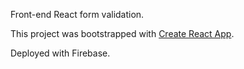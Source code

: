 Front-end React form validation.

This project was bootstrapped with [Create React App](https://github.com/facebook/create-react-app).

Deployed with Firebase.